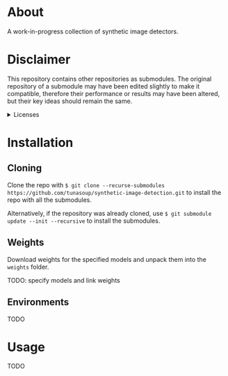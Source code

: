 # About
A work-in-progress collection of synthetic image detectors.

# Disclaimer
This repository contains other repositories as submodules.
The original repository of a submodule may have been edited slightly to make it compatible,
therefore their performance or results may have been altered, but their key ideas should remain the same.
<details close>
<summary>Licenses</summary>

| Method                                                                    | License                                                                                |
|:--------------------------------------------------------------------------|:---------------------------------------------------------------------------------------|
| [CNNDetection](https://github.com/PeterWang512/CNNDetection)              | Creative Commons Attribution-NonCommercial-ShareAlike 4.0 International Public License |
| [GAN-image-detection](https://github.com/polimi-ispl/GAN-image-detection) | GNU GENERAL PUBLIC LICENSE                                                             |

</details>

# Installation
## Cloning
Clone the repo with
``$ git clone --recurse-submodules https://github.com/tunasoup/synthetic-image-detection.git``
to install the repo with all the submodules.

Alternatively, if the repository was already cloned, use 
``$ git submodule update --init --recursive`` to install the submodules.

## Weights
Download weights for the specified models and unpack them into the ``weights`` folder.

TODO: specify models and link weights

## Environments
TODO

# Usage
TODO

